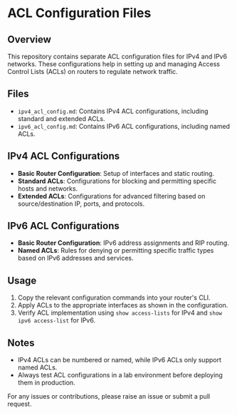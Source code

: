 # ACL Configuration Files

## Overview
This repository contains separate ACL configuration files for IPv4 and IPv6 networks. These configurations help in setting up and managing Access Control Lists (ACLs) on routers to regulate network traffic.

## Files
- `ipv4_acl_config.md`: Contains IPv4 ACL configurations, including standard and extended ACLs.
- `ipv6_acl_config.md`: Contains IPv6 ACL configurations, including named ACLs.

## IPv4 ACL Configurations
- **Basic Router Configuration**: Setup of interfaces and static routing.
- **Standard ACLs**: Configurations for blocking and permitting specific hosts and networks.
- **Extended ACLs**: Configurations for advanced filtering based on source/destination IP, ports, and protocols.

## IPv6 ACL Configurations
- **Basic Router Configuration**: IPv6 address assignments and RIP routing.
- **Named ACLs**: Rules for denying or permitting specific traffic types based on IPv6 addresses and services.

## Usage
1. Copy the relevant configuration commands into your router's CLI.
2. Apply ACLs to the appropriate interfaces as shown in the configuration.
3. Verify ACL implementation using `show access-lists` for IPv4 and `show ipv6 access-list` for IPv6.

## Notes
- IPv4 ACLs can be numbered or named, while IPv6 ACLs only support named ACLs.
- Always test ACL configurations in a lab environment before deploying them in production.

For any issues or contributions, please raise an issue or submit a pull request.
